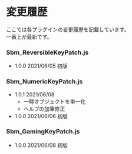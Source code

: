 # 変更履歴
ここでは各プラグインの変更履歴を記載しています。  
一番上が最新です。

### Sbm_ReversibleKeyPatch.js
- 1.0.0 2021/06/05 初版
### Sbm_NumericKeyPatch.js
- 1.0.1 2021/06/08
    - 一時オブジェクトを単一化
    - ヘルプの加筆修正
- 1.0.0 2021/06/06 初版
### Sbm_GamingKeyPatch.js
 - 1.0.0 2021/06/08 初版
